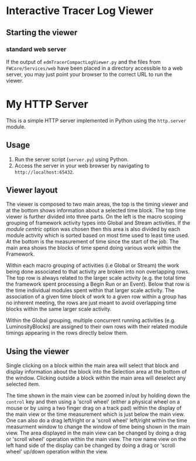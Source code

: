 # Interactive Tracer Log Viewer

## Starting the viewer

### standard web server
If the output of `edmTracerCompactLogViewer.py` and the files from `FWCore/Services/web` have been placed in a directory accessible to a web server, you may just point your browser to the correct URL to run the viewer.

# My HTTP Server

This is a simple HTTP server implemented in Python using the `http.server` module.

## Usage

1. Run the server script (`server.py`) using Python.
2. Access the server in your web browser by navigating to `http://localhost:65432`.



## Viewer layout
The viewer is composed to two main areas, the top is the timing viewer and at the bottom shows information about a selected time block. The top time viewer is further divided into three parts. On the left is the macro scoping grouping of framework activity types into Global and Stream activities. If the _module centric_ option was chosen then this area is also divided by each module activity which is sorted based on most time used to least time used. At the bottom is the measurement of time since the start of the job. The main area shows the blocks of time spend doing various work within the Framework.

Within each macro grouping of activities (i.e Global or Stream) the work being done associated to that activity are broken into non overlapping rows. The top row is always related to the larger scale activity (e.g. the total time the framework spent processing a Begin Run or an Event). Below that row is the time individual modules spent within that larger scale activity. The association of a given time block of work to a given row within a group has no inherent meeting, the rows are just meant to avoid overlapping time blocks within the same larger scale activity.

Within the Global grouping, multiple concurrent running activities (e.g. LuminosityBlocks) are assigned to their own rows with their related module timings appearing in the rows directly below them.

## Using the viewer
Single clicking on a block within the main area will select that block and display information about the block into the Selection area at the bottom of the window. Clicking outside a block within the main area will deselect any selected item.

The time shown in the main view can be zoomed in/out by holding down the `control` key and then using a 'scroll wheel' (either a physical wheel on a mouse or by using a two finger drag on a track pad) within the display of the main view or the time measurement which is just below the main view. One can also do a drag left/right or a 'scroll wheel' left/right within the time measurment window to change the window of time being shown in the main view.
The area displayed in the main view can be changed by doing a drag or 'scroll wheel' operation within the main view.
The row name view on the left hand side of the display can be changed by doing a drag or 'scroll wheel' up/down operation within the view.
